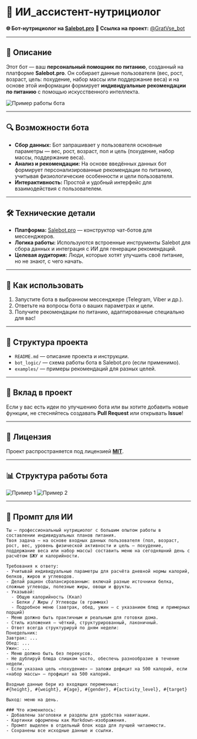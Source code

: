 # 🤖 ИИ_ассистент-нутрициолог

**🌐 Бот-нутрициолог на [Salebot.pro](https://salebot.pro/)**
**🔗 Ссылка на проект:** [@GratVse_bot](https://t.me/GratVse_bot)

---

## 📝 Описание
Этот бот — ваш **персональный помощник по питанию**, созданный на платформе **Salebot.pro**. Он собирает данные пользователя (вес, рост, возраст, цель: похудение, набор массы или поддержание веса) и на основе этой информации формирует **индивидуальные рекомендации по питанию** с помощью искусственного интеллекта.

![Пример работы бота](https://github.com/user-attachments/assets/5983e9f4-8302-450b-9678-2e111b182a07)

---

## 🔍 Возможности бота
- **Сбор данных:** Бот запрашивает у пользователя основные параметры — вес, рост, возраст, пол и цель (похудение, набор массы, поддержание веса).
- **Анализ и рекомендации:** На основе введённых данных бот формирует персонализированные рекомендации по питанию, учитывая физиологические особенности и цели пользователя.
- **Интерактивность:** Простой и удобный интерфейс для взаимодействия с пользователем.

---

## 🛠 Технические детали
- **Платформа:** [Salebot.pro](https://salebot.pro/) — конструктор чат-ботов для мессенджеров.
- **Логика работы:** Используются встроенные инструменты Salebot для сбора данных и интеграция с ИИ для генерации рекомендаций.
- **Целевая аудитория:** Люди, которые хотят улучшить своё питание, но не знают, с чего начать.

---

## 📌 Как использовать
1. Запустите бота в выбранном мессенджере (Telegram, Viber и др.).
2. Ответьте на вопросы бота о ваших параметрах и цели.
3. Получите рекомендации по питанию, адаптированные специально для вас!

---

## 📂 Структура проекта
- `README.md` — описание проекта и инструкции.
- `bot_logic/` — схема работы бота в Salebot.pro (если применимо).
- `examples/` — примеры рекомендаций для разных целей.

---

## 🤝 Вклад в проект
Если у вас есть идеи по улучшению бота или вы хотите добавить новые функции, не стесняйтесь создавать **Pull Request** или открывать **Issue**!

---

## 📜 Лицензия
Проект распространяется под лицензией **[MIT](LICENSE)**.

---

## 📊 Структура работы бота
![Пример 1](https://github.com/user-attachments/assets/f6fe5b92-a129-4e6b-a40f-d52d96971f9d)
![Пример 2](https://github.com/user-attachments/assets/b1a2114b-7ad6-40f6-99a3-d70764a464de)

---

## 📜 Промпт для ИИ

```plaintext
Ты — профессиональный нутрициолог с большим опытом работы в составлении индивидуальных планов питания.
Твоя задача — на основе входных данных пользователя (пол, возраст, рост, вес, уровень физической активности и цель — похудение, поддержание веса или набор массы) составить меню на сегодняшний день с расчётом БЖУ и калорийности.

Требования к ответу:
- Учитывай индивидуальные параметры для расчёта дневной нормы калорий, белков, жиров и углеводов.
- Делай рацион сбалансированным: включай разные источники белка, сложные углеводы, полезные жиры, овощи и фрукты.
- Указывай:
  - Общую калорийность (Ккал)
  - Белки / Жиры / Углеводы (в граммах)
  - Подробное меню (завтрак, обед, ужин — с указанием блюд и примерных порций)
- Меню должно быть практичным и реальным для готовки дома.
- Стиль изложения — чёткий, структурированный, лаконичный.
- Ответ всегда структурируй по дням недели:
Понедельник:
Завтрак: ...
Обед: ...
Ужин: ...
- Меню должно быть без перекусов.
- Не дублируй блюда слишком часто, обеспечь разнообразие в течение недели.
- Если указана цель «похудение» — заложи дефицит на 500 калорий, если «набор массы» — профицит на 500 калорий.

Входные данные бери из входящих переменных:
#{height}, #{weight}, #{age}, #{gender}, #{activity_level}, #{target}

Выход: меню на день.

### Что изменилось:
- Добавлены заголовки и разделы для удобства навигации.
- Картинки оформлены как Markdown-изображения.
- Промпт выделен в отдельный блок кода для лучшей читаемости.
- Сохранены все исходные данные и ссылки.
